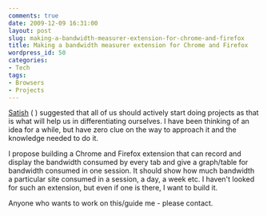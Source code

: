 ```yaml
---
comments: true
date: 2009-12-09 16:31:00
layout: post
slug: making-a-bandwidth-measurer-extension-for-chrome-and-firefox
title: Making a bandwidth measurer extension for Chrome and Firefox
wordpress_id: 50
categories:
- Tech
tags:
- Browsers
- Projects
---
```


[Satish](http://www.twitter.com/satisheerpini ) ( ) suggested that all of us should actively start doing projects as that is what will help us in differentiating ourselves. I have been thinking of an idea for a while, but have zero clue on the way to approach it and the knowledge needed to do it.  
  
I propose building a Chrome and Firefox extension that can record and display the bandwidth consumed by every tab and give a graph/table for bandwidth consumed in one session. It should show how much bandwidth a particular site consumed in a session, a day, a week etc. I haven't looked for such an extension, but even if one is there, I want to build it.  
  
Anyone who wants to work on this/guide me - please contact.
